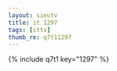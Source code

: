```yaml
--- 
layout: sieutv
title: it 1297
tags: [ittv]
thumb_re: q7t11297
---
```

{% include q7t1 key="1297" %} 
